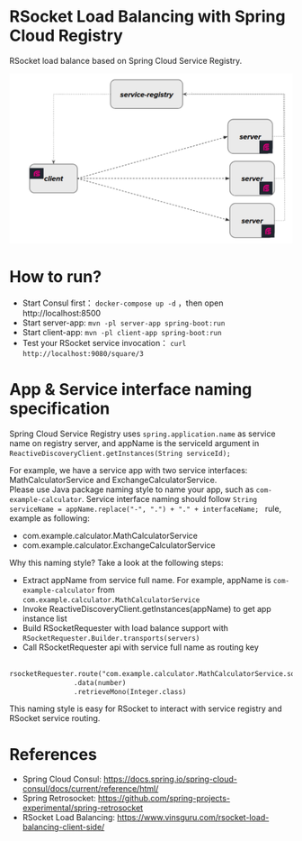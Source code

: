 RSocket Load Balancing with Spring Cloud Registry
=================================================

RSocket load balance based on Spring Cloud Service Registry.

![LoadBalance Structure](./loadbalance-structure.png)

# How to run?

* Start Consul first： `docker-compose up -d` ，then open http://localhost:8500
* Start server-app: `mvn -pl server-app spring-boot:run`
* Start client-app: `mvn -pl client-app spring-boot:run`
* Test your RSocket service invocation： `curl http://localhost:9080/square/3`

# App & Service interface naming specification
Spring Cloud Service Registry uses `spring.application.name` as service name on registry server, and appName is the serviceId argument in `ReactiveDiscoveryClient.getInstances(String serviceId);`

For example, we have a service app with two service interfaces: MathCalculatorService and ExchangeCalculatorService.  
Please use Java package naming style to name your app, such as `com-example-calculator`.
Service interface naming should follow `String serviceName = appName.replace("-", ".") + "." + interfaceName; ` rule, example as following:

* com.example.calculator.MathCalculatorService
* com.example.calculator.ExchangeCalculatorService

Why this naming style?  Take a look at the following steps:

* Extract appName from service full name. For example, appName is `com-example-calculator`  from `com.example.calculator.MathCalculatorService`
* Invoke ReactiveDiscoveryClient.getInstances(appName) to get app instance list
* Build RSocketRequester with load balance support with `RSocketRequester.Builder.transports(servers)`
* Call RSocketRequester api with service full name as routing key

```
 rsocketRequester.route("com.example.calculator.MathCalculatorService.square")
                .data(number)
                .retrieveMono(Integer.class)
```

This naming style is easy for RSocket to interact with service registry and RSocket service routing.

# References

* Spring Cloud Consul: https://docs.spring.io/spring-cloud-consul/docs/current/reference/html/
* Spring Retrosocket: https://github.com/spring-projects-experimental/spring-retrosocket
* RSocket Load Balancing: https://www.vinsguru.com/rsocket-load-balancing-client-side/
